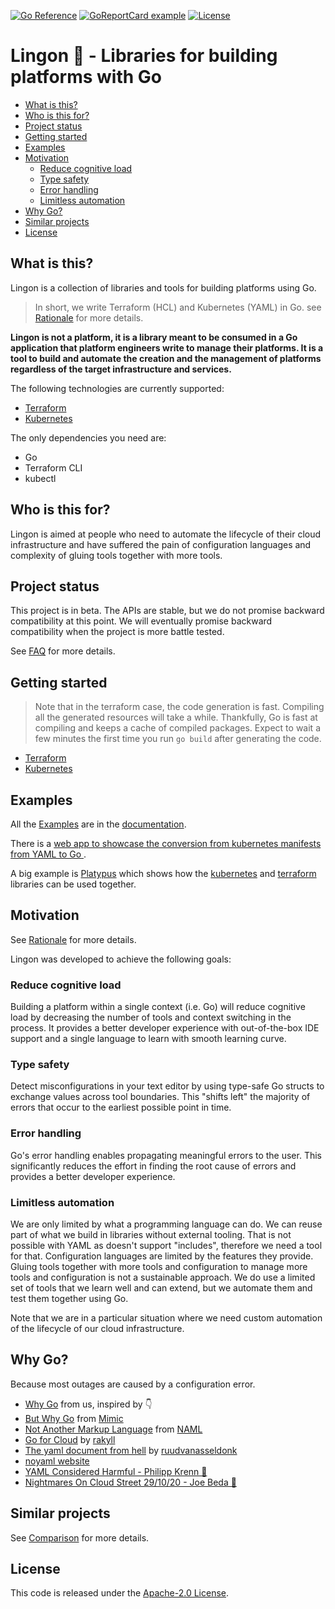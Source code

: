 [![Go Reference](https://pkg.go.dev/badge/github.com/volvo-cars/lingon.svg)](https://pkg.go.dev/github.com/volvo-cars/lingon)
[![GoReportCard example](https://goreportcard.com/badge/github.com/volvo-cars/lingon)](https://goreportcard.com/report/github.com/volvo-cars/lingon)
[![License](https://img.shields.io/badge/License-Apache_2.0-blue.svg)](https://opensource.org/licenses/Apache-2.0)

# Lingon 🍒 - Libraries for building platforms with Go  <!-- omit in toc -->

- [What is this?](#what-is-this)
- [Who is this for?](#who-is-this-for)
- [Project status](#project-status)
- [Getting started](#getting-started)
- [Examples](#examples)
- [Motivation](#motivation)
  - [Reduce cognitive load](#reduce-cognitive-load)
  - [Type safety](#type-safety)
  - [Error handling](#error-handling)
  - [Limitless automation](#limitless-automation)
- [Why Go?](#why-go)
- [Similar projects](#similar-projects)
- [License](#license)

## What is this?

Lingon is a collection of libraries and tools for building platforms using Go.

> In short, we write Terraform (HCL) and Kubernetes (YAML) in Go. see [Rationale](./docs/rationale.md) for more details.

**Lingon is not a platform, it is a library meant to be consumed in a Go application that platform engineers write to manage their platforms. 
It is a tool to build and automate the creation and the management of platforms regardless of the target infrastructure and services.**

The following technologies are currently supported:

- [Terraform](./docs/terraform/)
- [Kubernetes](./docs/kubernetes/)

The only dependencies you need are:

- Go
- Terraform CLI
- kubectl

## Who is this for?

Lingon is aimed at people who need to automate the lifecycle of their cloud infrastructure
and have suffered the pain of configuration languages and complexity of gluing tools together with more tools.

## Project status

This project is in beta.
The APIs are stable, but we do not promise backward compatibility at this point.
We will eventually promise backward compatibility when the project is more battle tested.

See [FAQ](./docs/faq.md) for more details.

## Getting started

> Note that in the terraform case, the code generation is fast.
> Compiling all the generated resources will take a while.
> Thankfully, Go is fast at compiling and keeps a cache of compiled packages.
> Expect to wait a few minutes the first time you run `go build` after generating the code.

- [Terraform](./docs/terraform/)
- [Kubernetes](./docs/kubernetes/)

## Examples

All the [Examples](./docs/) are in the [documentation](./docs).

There is a [web app to showcase the conversion from kubernetes manifests from YAML to Go ](https://lingonweb.bisconti.cloud/).

A big example is [Platypus](./docs/platypus/) which shows how 
the [kubernetes](./docs/kubernetes/) and [terraform](./docs/terraform/) libraries can be used together.

## Motivation

See [Rationale](./docs/rationale.md) for more details.

Lingon was developed to achieve the following goals:

### Reduce cognitive load

Building a platform within a single context (i.e. Go) will reduce cognitive load by decreasing the number of tools and context switching in the process.
It provides a better developer experience with out-of-the-box IDE support and a single language to learn with smooth learning curve.

### Type safety

Detect misconfigurations in your text editor by using type-safe Go structs to exchange values across tool boundaries.
This "shifts left" the majority of errors that occur to the earliest possible point in time.

### Error handling

Go's error handling enables propagating meaningful errors to the user.
This significantly reduces the effort in finding the root cause of errors and provides a better developer experience.

### Limitless automation

We are only limited by what a programming language can do. 
We can reuse part of what we build in libraries without external tooling.
That is not possible with YAML as doesn't support "includes", therefore we need a tool for that.
Configuration languages are limited by the features they provide.
Gluing tools together with more tools and configuration to manage more tools and configuration is not a sustainable approach.
We do use a limited set of tools that we learn well and can extend, but we automate them and test them together using Go.

Note that we are in a particular situation where we need custom automation of the lifecycle of our cloud infrastructure.

## Why Go?

Because most outages are caused by a configuration error.

- [Why Go](./docs/go.md) from us, inspired by 👇
- [But Why Go](https://github.com/bwplotka/mimic#but-why-go) from [Mimic](https://github.com/bwplotka/mimic)
- [Not Another Markup Language](https://github.com/krisnova/naml) from [NAML](https://github.com/krisnova/naml)
- [Go for Cloud](https://rakyll.org/go-cloud/) by [rakyll](https://rakyll.org)
- [The yaml document from hell](https://ruudvanasseldonk.com/2023/01/11/the-yaml-document-from-hell) by [ruudvanasseldonk](https://ruudvanasseldonk.com)
- [noyaml website](https://noyaml.com)
- [YAML Considered Harmful - Philipp Krenn 🎥](https://youtu.be/WQurEEfSf8M)
- [Nightmares On Cloud Street 29/10/20 - Joe Beda 🎥](https://youtu.be/8PpgqEqkQWA)

## Similar projects

See [Comparison](./docs/comparison.md) for more details.

## License

This code is released under the [Apache-2.0 License](./LICENSE).
